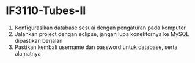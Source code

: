 IF3110-Tubes-II
===============

1. Konfigurasikan database sesuai dengan pengaturan pada komputer
2. Jalankan project dengan eclipse, jangan lupa konektornya ke MySQL dipastikan berjalan
3. Pastikan kembali username dan password untuk database, serta alamatnya
